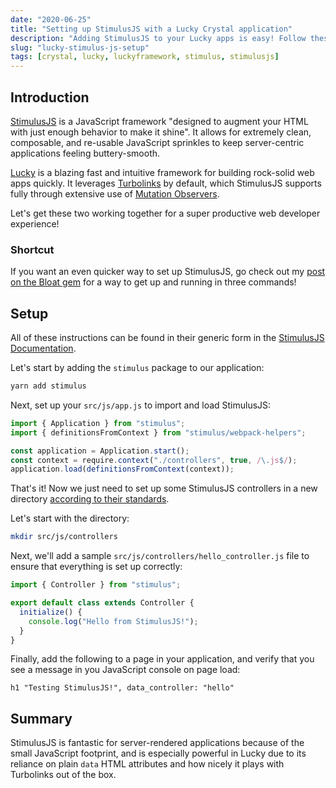 ```yaml
---
date: "2020-06-25"
title: "Setting up StimulusJS with a Lucky Crystal application"
description: "Adding StimulusJS to your Lucky apps is easy! Follow these steps to get up and running."
slug: "lucky-stimulus-js-setup"
tags: [crystal, lucky, luckyframework, stimulus, stimulusjs]
---
```


## Introduction

[StimulusJS](https://stimulusjs.org) is a JavaScript framework "designed to augment your HTML with just enough behavior to make it shine". It allows for extremely clean, composable, and re-usable JavaScript sprinkles to keep server-centric applications feeling buttery-smooth.

[Lucky](https://luckyframework.org) is a blazing fast and intuitive framework for building rock-solid web apps quickly. It leverages [Turbolinks](https://github.com/turbolinks/turbolinks) by default, which StimulusJS supports fully through extensive use of [Mutation Observers](https://developer.mozilla.org/en-US/docs/Web/API/MutationObserver).

Let's get these two working together for a super productive web developer experience!

### Shortcut

If you want an even quicker way to set up StimulusJS, go check out my [post on the Bloat gem](https://stephencodes.com/blog/quick-lucky-addons-with-the-bloat-gem/) for a way to get up and running in three commands!

## Setup

All of these instructions can be found in their generic form in the [StimulusJS Documentation](https://stimulusjs.org/handbook/installing).

Let's start by adding the `stimulus` package to our application:

```sh
yarn add stimulus
```

Next, set up your `src/js/app.js` to import and load StimulusJS:

```js
import { Application } from "stimulus";
import { definitionsFromContext } from "stimulus/webpack-helpers";

const application = Application.start();
const context = require.context("./controllers", true, /\.js$/);
application.load(definitionsFromContext(context));
```

That's it! Now we just need to set up some StimulusJS controllers in a new directory [according to their standards](https://stimulusjs.org/handbook/installing#controller-filenames-map-to-identifiers).

Let's start with the directory:

```sh
mkdir src/js/controllers
```

Next, we'll add a sample `src/js/controllers/hello_controller.js` file to ensure that everything is set up correctly:

```js
import { Controller } from "stimulus";

export default class extends Controller {
  initialize() {
    console.log("Hello from StimulusJS!");
  }
}
```

Finally, add the following to a page in your application, and verify that you see a message in you JavaScript console on page load:

```cr
h1 "Testing StimulusJS!", data_controller: "hello"
```

## Summary

StimulusJS is fantastic for server-rendered applications because of the small JavaScript footprint, and is especially powerful in Lucky due to its reliance on plain `data` HTML attributes and how nicely it plays with Turbolinks out of the box.
